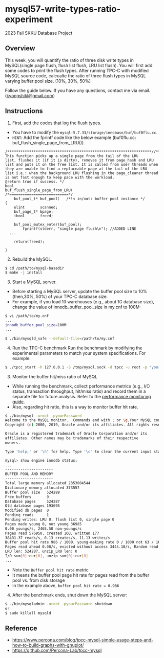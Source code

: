 # mysql57-write-types-ratio-experiment


2023 Fall SKKU Database Project

## Overview
This week, you will quantify the ratio of three disk write types in MySQL(single page flush, flush list flush, LRU list flush). You will first add some codes to print the flush types. After running TPC-C with modified MySQL source code, calcualte the ratio of three flush types in MySQL varying buffer pool size. (10%, 30%, 50%)

Follow the guide below. If you have any questions, contact me via email. (kyongshikl@gmail.com)


## Instructions
1. First, add the codes that log the flush types.
- You have to modify the  `mysql-5.7.33/storage/innobase/buf/buf0flu.cc`.
- `HINT`: Add the fprintf code like the below example (buf0flu.cc: buf_flush_single_page_from_LRU()).

```
/******************************************************************//**
This function picks up a single page from the tail of the LRU
list, flushes it (if it is dirty), removes it from page_hash and LRU
list and puts it on the free list. It is called from user threads when
they are unable to find a replaceable page at the tail of the LRU
list i.e.: when the background LRU flushing in the page_cleaner thread
is not fast enough to keep pace with the workload.
@return true if success. */
bool
buf_flush_single_page_from_LRU(
/*===========================*/
	buf_pool_t*	buf_pool)	/*!< in/out: buffer pool instance */
{
	ulint		scanned;
	buf_page_t*	bpage;
	ibool		freed;

	buf_pool_mutex_enter(buf_pool);
        fprintf(stderr, "single page flush\n"); //ADDED LINE
  ...
  
	return(freed);

}
```


2. Rebuild the MySQL.
```bash
$ cd /path/to/mysql-basedir
$ make -j install
```

3. Start a MySQL server.
  - Before starting a MySQL server, update the buffer pool size to 10% (then,30%, 50%) of your TPC-C database size.
  - For example, if you load 10 warehouses (e.g., about 1G database size), change the value of innodb_buffer_pool_size in my.cnf to 100M:

```bash
$ vi /path/to/my.cnf
...
innodb_buffer_pool_size=100M
...
```

```bash
$ ./bin/mysqld_safe --default-file=/path/to/my.cnf
```


4. Run the TPC-C benchmark
Run the benchmark by modifying the experimental parameters to match your system specifications. For example:
```bash
$ ./tpcc_start -h 127.0.0.1 -S /tmp/mysql.sock -d tpcc -u root -p "yourPassword" -w 10 -c 8 -r 10 -l 600 | tee tpcc-result.txt
```

3. Monitor the buffer hit/miss ratio of MySQL
- While running the benchmark, collect performance metrics (e.g., I/O status, transaction throughput, hit/miss ratio) and record them in a separate file for future analysis. Refer to the [performance monitoring guide](https://github.com/LeeBohyun/SWE3033-S2023/blob/main/week1/reference/performance-analysis-guide.md).
- Also, regarding hit ratio, this is a way to monitor buffer hit rate.
```bash
$ ./bin/mysql -uroot -pyourPassword
Welcome to the MySQL monitor.  Commands end with ; or \g.Your MySQL connection id is 8Server version: 8.0.15 Source distribution
Copyright (c) 2000, 2019, Oracle and/or its affiliates. All rights reserved.

Oracle is a registered trademark of Oracle Corporation and/or its
affiliates. Other names may be trademarks of their respective
owners.

Type 'help;' or '\h' for help. Type '\c' to clear the current input statement.

mysql> show engine innodb status;
...
----------------------
BUFFER POOL AND MEMORY
----------------------
Total large memory allocated 2353004544
Dictionary memory allocated 373557
Buffer pool size   524288
Free buffers       0
Database pages     524287
Old database pages 193695
Modified db pages  0
Pending reads      1
Pending writes: LRU 0, flush list 0, single page 0
Pages made young 0, not young 36985
0.00 youngs/s, 2465.50 non-youngs/s
Pages read 576950, created 160, written 177
38431.37 reads/s, 0.13 creates/s, 11.13 writes/s
Buffer pool hit rate 986 / 1000, young-making rate 0 / 1000 not 63 / 1000
Pages read ahead 0.00/s, evicted without access 3444.10/s, Random read ahead 0.00/s
LRU len: 524287, unzip_LRU len: 0
I/O sum[0]:cur[0], unzip sum[0]:cur[0]
...
```
- Note the ``Buffer pool hit rate`` metric
- It means the buffer pool page hit rate for pages read from the buffer pool vs. from disk storage
- In the example above, ``buffer pool hit rate = 0.986``


4. After the benchmark ends, shut down the MySQL server:
```bash
$ ./bin/mysqladmin -uroot -pyourPassword shutdown
or
$ sudo killall mysqld
```

## Reference
- https://www.percona.com/blog/tpcc-mysql-simple-usage-steps-and-how-to-build-graphs-with-gnuplot/
- https://github.com/Percona-Lab/tpcc-mysql
